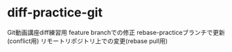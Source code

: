 # diff-practice-git
Git動画講座diff練習用
feature branchでの修正
rebase-practiceブランチで更新(conflict用)
リモートリポジトリ上での変更(rebase pull用)
